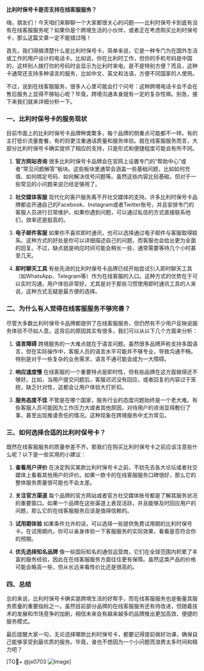 **比利时保号卡是否支持在线客服服务？**

嗨，朋友们！今天咱们来聊聊一个大家都很关心的问题——比利时保号卡到底有没有在线客服服务呢？如果你是个跨境生活的小伙伴，或者正在考虑购买比利时保号卡，那么这篇文章一定不能错过哦！

首先，我们得搞清楚什么是比利时保号卡。简单来说，它是一种专门为在国外生活或工作的用户设计的电话卡。比如说，你在比利时工作，但你的手机号码是中国的，这样别人拨打你的号码时会显示为比利时来电，是不是特别方便？而且，这种卡通常还支持多种语言的服务，比如中文、英文和法语，方便不同国家的人使用。

不过，说到在线客服服务，很多人心里可能会打个问号：这种跨境电话卡会不会在售后服务上显得不够贴心呢？毕竟，跨境沟通本身就有一定的复杂性嘛。别急，接下来我们就来详细分析一下。

### **一、比利时保号卡的服务现状**

目前市面上的比利时保号卡品牌种类繁多，每个品牌的侧重点可能都不一样。有的主打低价流量套餐，有的则更注重通话质量和服务体验。就在线客服服务而言，大部分比利时保号卡确实提供了相应的支持，只是形式和便捷程度可能会有所不同。

1. **官方网站咨询**
   很多比利时保号卡品牌会在官网上设置专门的“帮助中心”或者“常见问题解答”板块。这些板块里通常会涵盖一些基础问题，比如如何充值、如何绑定号码、如何解决信号问题等。虽然这些内容比较基础，但对于一些常见的小问题来说已经足够用了。

2. **社交媒体客服**
   现代化的客户服务离不开社交媒体的支持。许多比利时保号卡品牌都会开通自己的Facebook、Instagram或者Twitter账号，并且安排专门的客服人员进行日常维护。如果你遇到问题，可以通过私信的方式直接联系他们，效率还是挺高的。

3. **电子邮件客服**
   如果你不喜欢即时通讯，也可以选择通过电子邮件与客服取得联系。这种方式的好处是你可以详细描述自己的问题，而客服也会给出更为全面的回复。不过，缺点就是响应时间可能会稍长一些，通常需要等待几个小时甚至几天。

4. **即时聊天工具**
   有些先进的比利时保号卡品牌已经开始尝试引入即时聊天工具（如WhatsApp、Telegram等）作为在线客服的入口。这种方式的优势在于可以实时沟通，用户体验非常好。尤其是对于那些习惯使用即时通讯工具的人来说，这种方式无疑是最方便的选择。

### **二、为什么有人觉得在线客服服务不够完善？**

尽管大多数比利时保号卡品牌都提供了在线客服服务，但仍然有不少用户反映说服务体验不尽如人意。这背后的原因其实有很多，我们可以从以下几个方面来分析：

1. **语言障碍**
   跨境服务的一大难点就在于语言问题。虽然很多品牌声称支持多国语言，但在实际操作中，客服人员的语言水平可能并不够专业，导致沟通不畅。特别是对于一些复杂的业务需求，语言不通可能会成为一大障碍。

2. **响应速度慢**
   在线客服的一个重要特点是即时性，但有些品牌在这方面做得还不够好。比如，当用户提交问题后，客服迟迟没有回应，或者回复的内容过于笼统，缺乏针对性，这都会让用户体验大打折扣。

3. **服务态度不佳**
   不管是在哪个国家，服务行业的态度问题始终是一个老大难。有些客服人员可能因为工作压力大或者其他原因，对待用户的咨询显得敷衍了事，甚至出现推诿责任的情况。这种现象在跨境服务中尤为常见。

### **三、如何选择合适的比利时保号卡？**

既然在线客服服务的质量参差不齐，那我们在购买比利时保号卡之前应该注意些什么呢？以下是一些实用的小建议：

1. **查看用户评价**
   在决定购买某款比利时保号卡之前，不妨先去各大论坛或者社交媒体上看看其他用户的评价。如果一款卡的在线客服服务口碑很好，那么它的整体服务质量很可能也不会太差。

2. **关注官方渠道**
   每个品牌的官方网站或者官方社交媒体账号都是了解其服务状况的重要窗口。如果一个品牌在这些渠道上表现活跃，并且能够及时回应用户的问题，那么它的在线客服服务应该是值得信赖的。

3. **试用期体验**
   如果条件允许的话，可以选择一些提供免费试用期的比利时保号卡。在试用期内，你可以亲身体验一下客服服务的实际效果，看看是否符合你的预期。

4. **优先选择知名品牌**
   像一些国际知名的通信运营商，它们在全球范围内积累了丰富的服务经验，因此在在线客服服务方面往往更有保障。虽然这类产品的价格可能会略高一些，但从长远来看性价比还是很高的。

### **四、总结**

总的来说，比利时保号卡确实是跨境生活的好帮手，而在线客服服务也是衡量其服务质量的重要指标之一。虽然目前部分品牌的在线客服服务还有待改进，但随着技术的发展和市场竞争的加剧，相信未来会有越来越多的品牌推出更加高效、便捷的服务模式。

最后提醒大家一句，无论选择哪款比利时保号卡，都要记得提前做好功课，确保自己能够享受到最优质的服务。毕竟，谁也不想因为一个小问题而浪费太多时间和精力吧？

[TG💪+ @jx0703 ![Image](https://github.com/user-attachments/assets/dbca1d08-cadb-493c-b0ec-ad6f7a83f270)]